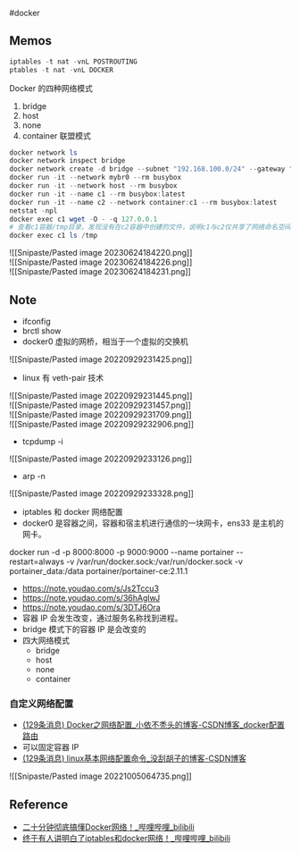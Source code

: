 #docker

## Memos

```powershell
iptables -t nat -vnL POSTROUTING
ptables -t nat -vnL DOCKER
```

Docker 的四种网络模式

1. bridge
2. host
3. none
4. container 联盟模式

```powershell
docker network ls
docker network inspect bridge
docker network create -d bridge --subnet "192.168.100.0/24" --gateway "192.168.100.1" -o com.docker.network.bridge.name=docker1 mybr0
docker run -it --network mybr0 --rm busybox
docker run -it --network host --rm busybox
docker run -it --name c1 --rm busybox:latest
docker run -it --name c2 --network container:c1 --rm busybox:latest
netstat -npl
docker exec c1 wget -O - -q 127.0.0.1
# 查看c1容器/tmp目录，发现没有在c2容器中创建的文件，说明c1与c2仅共享了网络命名空间，没有共享文件系统
docker exec c1 ls /tmp
```

![[Snipaste/Pasted image 20230624184220.png]]  
![[Snipaste/Pasted image 20230624184226.png]]  
![[Snipaste/Pasted image 20230624184231.png]]

## Note

- ifconfig
- brctl show
- docker0 虚拟的网桥，相当于一个虚拟的交换机

![[Snipaste/Pasted image 20220929231425.png]]

- linux 有 veth-pair 技术

![[Snipaste/Pasted image 20220929231445.png]]  
![[Snipaste/Pasted image 20220929231457.png]]  
![[Snipaste/Pasted image 20220929231709.png]]  
![[Snipaste/Pasted image 20220929232906.png]]

- tcpdump -i

![[Snipaste/Pasted image 20220929233126.png]]

- arp -n

![[Snipaste/Pasted image 20220929233328.png]]

- iptables 和 docker 网络配置
- docker0 是容器之间，容器和宿主机进行通信的一块网卡，ens33 是主机的网卡。

docker run -d -p 8000:8000 -p 9000:9000 --name portainer --restart=always -v /var/run/docker.sock:/var/run/docker.sock -v portainer_data:/data portainer/portainer-ce:2.11.1

- https://note.youdao.com/s/Js2Tccu3
- https://note.youdao.com/s/36hAglwJ
- https://note.youdao.com/s/3DTJ6Ora
- 容器 IP 会发生改变，通过服务名称找到进程。
- bridge 模式下的容器 IP 是会改变的
- 四大网络模式
	- bridge
	- host
	- none
	- container

### 自定义网络配置

- [(129条消息) Docker之网络配置_小依不秃头的博客-CSDN博客_docker配置路由](https://blog.csdn.net/qq_54936371/article/details/123054213?ops_request_misc=%257B%2522request%255Fid%2522%253A%2522166492259916782427464762%2522%252C%2522scm%2522%253A%252220140713.130102334.pc%255Fall.%2522%257D&request_id=166492259916782427464762&biz_id=0&utm_medium=distribute.pc_search_result.none-task-blog-2~all~first_rank_ecpm_v1~rank_v31_ecpm-4-123054213-null-null.142^v51^control,201^v3^add_ask&utm_term=docker%20%E9%85%8D%E7%BD%AE%E6%97%81%E8%B7%AF%E7%94%B1&spm=1018.2226.3001.4187)
- 可以固定容器 IP
- [(129条消息) linux基本网络配置命令_没刮胡子的博客-CSDN博客](https://blog.csdn.net/somken/article/details/105936211?ops_request_misc=%257B%2522request%255Fid%2522%253A%2522166492331216782425171915%2522%252C%2522scm%2522%253A%252220140713.130102334..%2522%257D&request_id=166492331216782425171915&biz_id=0&utm_medium=distribute.pc_search_result.none-task-blog-2~all~sobaiduend~default-2-105936211-null-null.142^v51^control,201^v3^add_ask&utm_term=linux%20%E7%BD%91%E7%BB%9C%E9%85%8D%E7%BD%AE%E5%91%BD%E4%BB%A4&spm=1018.2226.3001.4187)

![[Snipaste/Pasted image 20221005064735.png]]

## Reference

- [二十分钟彻底搞懂Docker网络！_哔哩哔哩_bilibili](https://www.bilibili.com/video/BV1PS4y1d7WB/?spm_id_from=333.337.search-card.all.click&vd_source=25509bb582bc4a25d86d871d5cdffca3)
- [终于有人讲明白了iptables和docker网络！_哔哩哔哩_bilibili](https://www.bilibili.com/video/BV1nL411j7Ln/?spm_id_from=333.788.recommend_more_video.-1)
